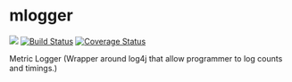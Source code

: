 # mlogger
[![][license img]][license]
[![Build Status](https://travis-ci.org/jivesoftware/mlogger.svg?branch=master)](https://travis-ci.org/jivesoftware/mlogger)
[![Coverage Status](https://coveralls.io/repos/jivesoftware/mlogger/badge.png?branch=master&service=github)](https://coveralls.io/github/jivesoftware/mlogger?branch=master)

Metric Logger (Wrapper around log4j that allow programmer to log counts and timings.)

[license]:LICENSE
[license img]:https://img.shields.io/badge/License-Apache%202-blue.svg
